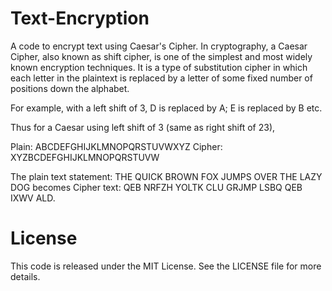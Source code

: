 # Text-Encryption
A code to encrypt text using Caesar's Cipher. In cryptography, a Caesar Cipher, also known as shift cipher, is one of the simplest and most widely known encryption techniques. 
It is a type of substitution cipher in which each letter in the plaintext is replaced by a letter of some fixed number of positions down the alphabet.

For example, with a left shift of 3, D is replaced by A; E is replaced by B etc. 

Thus for a Caesar using left shift of 3 (same as right shift of 23),

Plain: ABCDEFGHIJKLMNOPQRSTUVWXYZ
Cipher: XYZBCDEFGHIJKLMNOPQRSTUVW

The plain text statement: THE QUICK BROWN FOX JUMPS OVER THE LAZY DOG
becomes
Cipher text: QEB NRFZH YOLTK CLU GRJMP LSBQ QEB IXWV ALD. 

# License
This code is released under the MIT License. See the LICENSE file for more details.